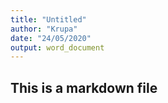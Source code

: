 ```yaml
---
title: "Untitled"
author: "Krupa"
date: "24/05/2020"
output: word_document
---
```

## This is a markdown file